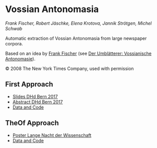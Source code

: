 
# Vossian Antonomasia

*Frank Fischer, Robert Jäschke, Elena Krotova, Jannik Strötgen, Michel Schwab*

Automatic extraction of Vossian Antonomasia from large newspaper
corpora.

Based on an idea by [Frank Fischer](https://twitter.com/umblaetterer)
(see [Der Umblätterer: Vossianische
Antonomasie](http://www.umblaetterer.de/datenzentrum/vossianische-antonomasien.html)).

© 2008 The New York Times Company, used with permission

## First Approach
- [Slides DHd Bern 2017](https://lehkost.github.io/slides/2017-bern/)
- [Abstract DHd Bern
	  2017](http://www.dhd2017.ch/wp-content/uploads/2017/02/Abstractband_ergaenzt.pdf#page=122)
- [Data and Code](https://github.com/weltliteratur/vossanto)

## TheOf Approach
- [Poster Lange Nacht der Wissenschaft](https://doi.org/10.6084%2fm9.figshare.6531140)
- [Data and Code](https://github.com/weltliteratur/vossanto/tree/master/theof)
